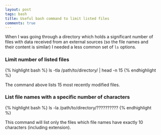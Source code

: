 ```yaml
---
layout: post
tags: bash
title: Useful bash command to limit listed files
comments: true
---
```

When I was going through a directory which holds a significant number of files with data received from an external sources (so the file names and their content is similar) I needed a less common set of `ls` options.
<!--more-->

### Limit number of listed files ###

{% highlight bash %}
ls -tla /path/to/directory/ | head -n 15
{% endhighlight %}

The command above lists 15 most recently modified files.

### List file names with a specific number of characters ###

{% highlight bash %}
ls -la /path/to/directory/??????????
{% endhighlight %}

This command will list only the files which file names have exactly 10 characters (including extension).